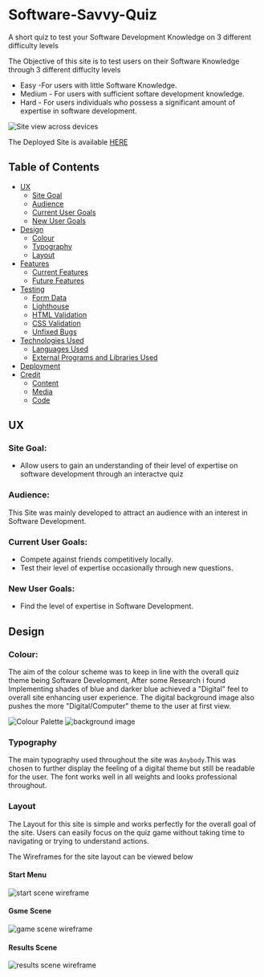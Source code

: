 # Software-Savvy-Quiz
A short quiz to test your Software Development Knowledge on 3 different difficulty levels

The Objective of this site is to test users on their Software Knowledge through 3 different diffuclty levels
- Easy -For users with little Software Knowledge.
- Medium - For users with sufficient softare development knowledge.
- Hard - For users individuals who possess a significant amount of expertise in software development.

![Site view across devices](assets/images/images-readme/Media-Responsiveness.png)


The Deployed Site is available [HERE](https://scottsmyth56.github.io/Software-Savvy-Quiz/)

## Table of Contents
+ [UX](#ux "UX")
  + [Site Goal](#site-goal "Site Goal")
  + [Audience](#audience "Audience")
  + [Current User Goals](#current-user-goals "Current User Goals")
  + [New User Goals](#new-user-goals "New User Goals")
+ [Design](#design "Design")
  + [Colour](#colour "Colour")
  + [Typography](#typography "Typography")
  + [Layout](#layout "Layout")
+ [Features](#features "Features")
  + [Current Features](#current-features "Current Features")
  + [Future Features](#future-features "Future Features")
+ [Testing](#testing "Testing")
  + [Form Data](#form-data "Form Data")
  + [Lighthouse](#lighthouse "Lighthouse")
  + [HTML Validation](#html-validation "HTML Validation")
  + [CSS Validation](#css-validation "CSS Validation")
  + [Unfixed Bugs](#unfixed-bugs "Unfixed Bugs")
+ [Technologies Used](#technologies-used "Technologies Used")
  + [Languages Used](#languages-used "Languages Used")
  + [External Programs and Libraries Used](#external-programs-and-libraries-used "External Programs and Libraries Used")
+ [Deployment](#deployment "Deployment")
+ [Credit](#credit "Credit")
  + [Content](#content "Content")
  + [Media](#media "Media")
  + [Code](#code "Code")
  
  
## UX
### Site Goal:
- Allow users to gain an understanding of their level of expertise on software development through an interactve quiz

### Audience:
This Site was mainly developed to attract an audience with an interest in Software Development.

### Current User Goals:
- Compete against friends competitively locally. 
- Test their level of expertise occasionally through new questions.

### New User Goals:
- Find the level of expertise in Software Development.

## Design

### Colour:

The aim of the colour scheme was to keep in line with the overall quiz theme being Software Development, After some Research i found Implementing  shades of blue and darker blue achieved a 
"Digital" feel to overall site enhancing user experience. The digital background image also pushes the more "Digital/Computer" theme to the user at first view.

![Colour Palette](assets/images/images-readme/Software.png)
![background image](assets/images/background.jpg)

### Typography

The main typography used throughout the site was `Anybody`.This was chosen to further display the feeling of a digital theme but still be readable for the user. The font works well in all weights and looks professional throughout.


### Layout

The Layout for this site is simple and works perfectly for the overall goal of the site. Users can easily focus on the quiz game without taking time to navigating or trying to understand actions. 

The Wireframes for the site layout can be viewed below


#### Start Menu 

![start scene wireframe](assets/images/images-readme/start_menu_wireframe.png)


#### Gsme Scene 

![game scene wireframe](assets/images/images-readme/game_scene_wireframe.png)


#### Results Scene

![results scene wireframe](assets/images/images-readme/results_scene_wireframe.png)



